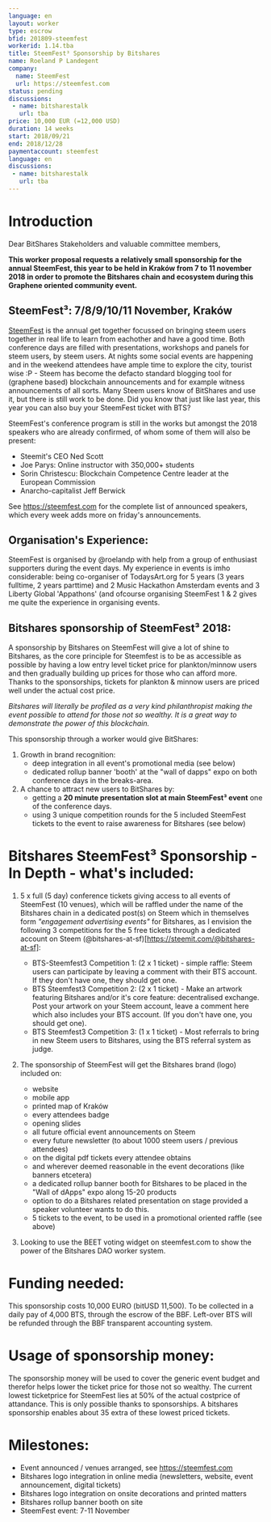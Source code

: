 ```yaml
---
language: en
layout: worker
type: escrow
bfid: 201809-steemfest
workerid: 1.14.tba
title: SteemFest³ Sponsorship by Bitshares
name: Roeland P Landegent
company:
  name: SteemFest
  url: https://steemfest.com
status: pending
discussions:
 - name: bitsharestalk
   url: tba
price: 10,000 EUR (=12,000 USD)
duration: 14 weeks
start: 2018/09/21
end: 2018/12/28
paymentaccount: steemfest
language: en
discussions:
 - name: bitsharestalk
   url: tba
---
```


# Introduction

Dear BitShares Stakeholders and valuable committee members, 

**This worker proposal requests a relatively small sponsorship for the annual SteemFest, this year to be held in Kraków from 7 to 11 november 2018 in order to promote the Bitshares chain and ecosystem during this Graphene oriented community event.**

## SteemFest³: 7/8/9/10/11 November, Kraków
[SteemFest](https://steemfest.com) is the annual get together focussed
on bringing steem users together in real life to learn from eachother
and have a good time. Both conference days are filled with
presentations, workshops and panels for steem users, by steem users. At
nights some social events are happening and in the weekend attendees
have ample time to explore the city, tourist wise :P - Steem has
become the defacto standard blogging tool for (graphene based)
blockchain announcements and for example witness announcements of all
sorts. Many Steem users know of BitShares and use it, but there is still
work to be done. Did you know that just like last year, this year you can also buy your
SteemFest ticket with BTS? 

SteemFest's conference program is still in the works but amongst the
2018 speakers who are already confirmed, of whom some of them will also
be present: 
- Steemit's CEO Ned Scott
- Joe Parys: Online instructor with 350,000+ students
- Sorin Christescu: Blockchain Competence Centre leader at the European Commission
- Anarcho-capitalist Jeff Berwick

See https://steemfest.com for the complete list of announced speakers, which every week adds more on friday's announcements.

## Organisation's Experience: 
SteemFest is organised by @roelandp with
help from a group of enthusiast supporters during the event days. My
experience in events is imho considerable: being co-organiser of
TodaysArt.org for 5 years (3 years fulltime, 2 years parttime) and 2
Music Hackathon Amsterdam events and 3 Liberty Global 'Appathons' (and
ofcourse organising SteemFest 1 & 2 gives me quite the experience in organising events.

## Bitshares sponsorship of SteemFest³ 2018:
A sponsorship by Bitshares on SteemFest will give a lot of shine to Bitshares, as the core principle for Steemfest is to be as accessible as possible by having a low entry level ticket price for plankton/minnow users and then gradually building up prices for those who can afford more. Thanks to the sponsorships, tickets for plankton & minnow users are priced well under the actual cost price. 

_Bitshares will literally be profiled as a very kind philanthropist making the event possible to attend for those not so wealthy. It is a great way to demonstrate the power of this blockchain._

This sponsorship through a worker would give BitShares: 
1. Growth in brand recognition:
   - deep integration in all event's promotional media (see below)
   - dedicated rollup banner 'booth' at the "wall of dapps" expo on both conference days in the breaks-area.
2. A chance to attract new users to BitShares by:
   - getting a **20 minute presentation slot at main SteemFest³ event**  one of the conference days.
   - using 3 unique competition rounds for the 5 included SteemFest tickets to the event to raise awareness for Bitshares (see below)

# Bitshares SteemFest³ Sponsorship - In Depth - what's included:

1. 5 x full (5 day) conference tickets giving access to all events of SteemFest (10 venues), which will be raffled under the name of the Bitshares chain in a dedicated post(s) on Steem which in themselves form  _"engagement advertising events"_ for Bitshares, as I envision the following 3 competitions for the 5 free tickets through a dedicated account on Steem (@bitshares-at-sf)[https://steemit.com/@bitshares-at-sf]:
   - BTS-Steemfest3 Competition 1: (2 x 1 ticket) - simple raffle: Steem users can participate by leaving a comment with their BTS account. If they don't have one, they should get one. 
   - BTS Steemfest3 Competition 2: (2 x 1 ticket) - Make an artwork featuring Bitshares and/or it's core feature: decentralised exchange. Post your artwork on your Steem account, leave a comment here which also includes your BTS account. (If you don't have one, you should get one).
   - BTS Steemfest3 Competition 3: (1 x 1 ticket) - Most referrals to bring in new Steem users to Bitshares, using the BTS referral system as judge. 

2. The sponsorship of SteemFest will get the Bitshares brand (logo) included on: 
   - website 
   - mobile app 
   - printed map of Kraków
   - every attendees badge
   - opening slides 
   - all future official event announcements on Steem
   - every future newsletter (to about 1000 steem users / previous attendees)
   - on the digital pdf tickets every attendee obtains
   - and wherever deemed reasonable in the event decorations (like banners etcetera)
   - a dedicated rollup banner booth for Bitshares to be placed in the "Wall of dApps" expo along 15-20 products
   - option to do a Bitshares related presentation on stage provided a speaker volunteer wants to do this. 
   - 5 tickets to the event, to be used in a promotional oriented raffle (see above)

3. Looking to use the BEET voting widget on steemfest.com to show the power of the Bitshares DAO worker system.

# Funding needed: 
This sponsorship costs 10,000 EURO (bitUSD 11,500). To be collected in a daily pay of 4,000 BTS, through the escrow of the BBF. Left-over BTS will be refunded through the BBF transparent accounting system. 

# Usage of sponsorship money:
The sponsorship money will be used to cover the generic event budget and therefor helps lower the ticket price for those not so wealthy. The current lowest ticketprice for SteemFest lies at 50% of the actual costprice of attandance. This is only possible thanks to sponsorships. A bitshares sponsorship enables about 35 extra of these lowest priced tickets. 

# Milestones:
- Event announced / venues arranged, see https://steemfest.com
- Bitshares logo integration in online media (newsletters, website, event announcement, digital tickets)
- Bitshares logo integration on onsite decorations and printed matters
- Bitshares rollup banner booth on site
- SteemFest event: 7-11 November
